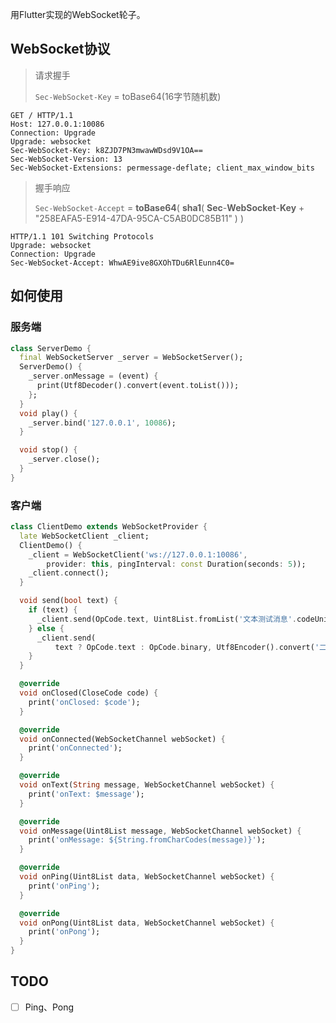 
用Flutter实现的WebSocket轮子。

## WebSocket协议

> 请求握手
>
> `Sec-WebSocket-Key` = toBase64(16字节随机数)
```http
GET / HTTP/1.1
Host: 127.0.0.1:10086
Connection: Upgrade
Upgrade: websocket
Sec-WebSocket-Key: k8ZJD7PN3mwawWDsd9V1OA==
Sec-WebSocket-Version: 13
Sec-WebSocket-Extensions: permessage-deflate; client_max_window_bits
```

> 握手响应
>
> `Sec-WebSocket-Accept` = **toBase64**( **sha1**( **Sec**-**WebSocket**-**Key** + "258EAFA5-E914-47DA-95CA-C5AB0DC85B11" )  )

```http
HTTP/1.1 101 Switching Protocols
Upgrade: websocket
Connection: Upgrade
Sec-WebSocket-Accept: WhwAE9ive8GXOhTDu6RlEunn4C0=
```

## 如何使用

### 服务端

```dart
class ServerDemo {
  final WebSocketServer _server = WebSocketServer();
  ServerDemo() {
    _server.onMessage = (event) {
      print(Utf8Decoder().convert(event.toList()));
    };
  }
  void play() {
    _server.bind('127.0.0.1', 10086);
  }

  void stop() {
    _server.close();
  }
}
```

### 客户端

```dart
class ClientDemo extends WebSocketProvider {
  late WebSocketClient _client;
  ClientDemo() {
    _client = WebSocketClient('ws://127.0.0.1:10086',
        provider: this, pingInterval: const Duration(seconds: 5));
    _client.connect();
  }

  void send(bool text) {
    if (text) {
      _client.send(OpCode.text, Uint8List.fromList('文本测试消息'.codeUnits));
    } else {
      _client.send(
          text ? OpCode.text : OpCode.binary, Utf8Encoder().convert('二进制测试消息'));
    }
  }

  @override
  void onClosed(CloseCode code) {
    print('onClosed: $code');
  }

  @override
  void onConnected(WebSocketChannel webSocket) {
    print('onConnected');
  }

  @override
  void onText(String message, WebSocketChannel webSocket) {
    print('onText: $message');
  }

  @override
  void onMessage(Uint8List message, WebSocketChannel webSocket) {
    print('onMessage: ${String.fromCharCodes(message)}');
  }

  @override
  void onPing(Uint8List data, WebSocketChannel webSocket) {
    print('onPing');
  }

  @override
  void onPong(Uint8List data, WebSocketChannel webSocket) {
    print('onPong');
  }
}
```

## TODO

- [ ] Ping、Pong